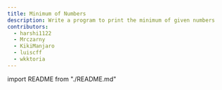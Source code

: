 ```yaml
---
title: Minimum of Numbers
description: Write a program to print the minimum of given numbers
contributors:
  - harshi1122
  - Mrczarny
  - KikiManjaro
  - luiscff
  - wkktoria
---
```


import README from "./README.md"

<README />
